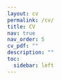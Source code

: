 ```yaml
---
layout: cv
permalink: /cv/
title: CV
nav: true
nav_order: 5
cv_pdf: ""
description: ""
toc:
  sidebar: left
---
```

